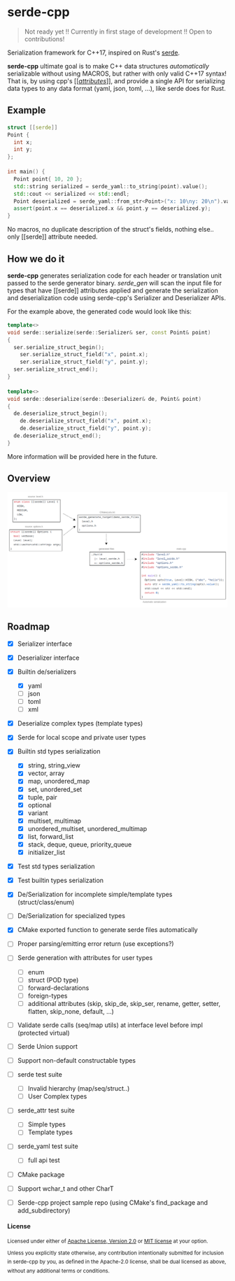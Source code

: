serde-cpp
===

> Not ready yet !!
> Currently in first stage of development !!
> Open to contributions!

Serialization framework for C++17, inspired on Rust's [serde](https://serde.rs/).

**serde-cpp** ultimate goal is to make C++ data structures _automatically_ serializable without using MACROS,
but rather with only valid C++17 syntax! That is, by using cpp's [[[_attributes_](https://en.cppreference.com/w/cpp/language/attributes)]],
and provide a single API for serializing data types to any data format (yaml, json, toml, ...), like serde does for Rust.

Example
---

```cpp
struct [[serde]]
Point {
  int x;
  int y;
};

int main() {
  Point point{ 10, 20 };
  std::string serialized = serde_yaml::to_string(point).value();
  std::cout << serialized << std::endl;
  Point deserialized = serde_yaml::from_str<Point>("x: 10\ny: 20\n").value();
  assert(point.x == deserialized.x && point.y == deserialized.y);
}
```

No macros, no duplicate description of the struct's fields, nothing else.. only [[serde]] attribute needed.

How we do it
---

**serde-cpp** generates serialization code for each header or translation unit passed to the serde generator binary.
_serde_gen_ will scan the input file for types that have [[serde]] attributes applied and generate the serialization and deserialization code
using serde-cpp's Serializer and Deserializer APIs.

For the example above, the generated code would look like this:

```cpp
template<>
void serde::serialize(serde::Serializer& ser, const Point& point)
{
  ser.serialize_struct_begin();
    ser.serialize_struct_field("x", point.x);
    ser.serialize_struct_field("y", point.y);
  ser.serialize_struct_end();
}

template<>
void serde::deserialize(serde::Deserializer& de, Point& point)
{
  de.deserialize_struct_begin();
    de.deserialize_struct_field("x", point.x);
    de.deserialize_struct_field("y", point.y);
  de.deserialize_struct_end();
}
```

More information will be provided here in the future.

Overview
---

![serde-diagram](extras/serde-diagram.png)

Roadmap
---

- [x] Serializer interface
- [x] Deserializer interface
- [x] Builtin de/serializers
  - [x] yaml
  - [ ] json
  - [ ] toml
  - [ ] xml
- [x] Deserialize complex types (template types)
- [x] Serde for local scope and private user types
- [x] Builtin std types serialization 
  - [x] string, string\_view
  - [x] vector, array
  - [x] map, unordered\_map
  - [x] set, unordered\_set
  - [x] tuple, pair
  - [x] optional
  - [x] variant
  - [x] multiset, multimap
  - [x] unordered\_multiset, unordered\_multimap
  - [x] list, forward\_list
  - [x] stack, deque, queue, priority\_queue
  - [x] initializer\_list
- [x] Test std types serialization
- [x] Test builtin types serialization
- [x] De/Serialization for incomplete simple/template types (struct/class/enum)
- [ ] De/Serialization for specialized types
- [x] CMake exported function to generate serde files automatically
- [ ] Proper parsing/emitting error return (use exceptions?)
- [ ] Serde generation with attributes for user types
  - [ ] enum
  - [ ] struct (POD type)
  - [ ] forward-declarations
  - [ ] foreign-types
  - [ ] additional attributes (skip, skip\_de, skip\_ser, rename, getter, setter, flatten, skip\_none, default, ...)
- [ ] Validate serde calls (seq/map utils) at interface level before impl (protected virtual)
- [ ] Serde Union support
- [ ] Support non-default constructable types
- [ ] serde test suite
  - [ ] Invalid hierarchy (map/seq/struct..)
  - [ ] User Complex types
- [ ] serde\_attr test suite
  - [ ] Simple types
  - [ ] Template types
- [ ] serde\_yaml test suite
  - [ ] full api test
- [ ] CMake package
- [ ] Support wchar\_t and other CharT
- [ ] Serde-cpp project sample repo (using CMake's find\_package and add\_subdirectory)


#### License

<sup>
Licensed under either of <a href="LICENSE-APACHE">Apache License, Version
2.0</a> or <a href="LICENSE-MIT">MIT license</a> at your option.
</sup>

<br>

<sub>
Unless you explicitly state otherwise, any contribution intentionally submitted
for inclusion in serde-cpp by you, as defined in the Apache-2.0 license, shall be
dual licensed as above, without any additional terms or conditions.
</sub>
